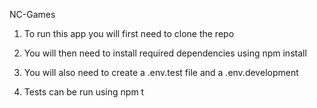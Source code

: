 NC-Games

1. To run this app you will first need to clone the repo 

2. You will then need to install required dependencies using npm install

3. You will also need to create a .env.test file and a .env.development

4. Tests can be run using npm t